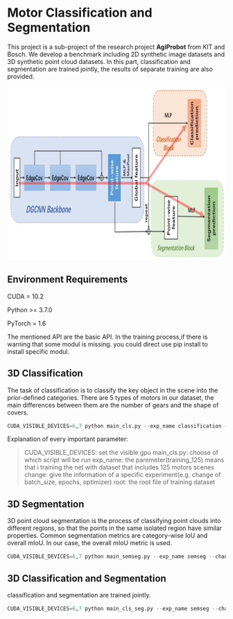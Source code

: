 # Motor Classification and Segmentation
This project is a sub-project of the research project **AgiProbot** from KIT and Bosch. We develop a benchmark including 2D synthetic image datasets and 3D synthetic point cloud datasets. In this part, classification and segmentation are trained jointly, the results of separate training are also provided.

<img src="https://github.com/LinxiQIU/motor_seg_cls/blob/main/images/cls_seg.png" width="800" height="400">

## Environment Requirements

CUDA = 10.2

Python >= 3.7.0

PyTorch = 1.6

The mentioned API are the basic API. In the training process,if there is warning that some modul is missing. you could direct use pip install to install specific modul.

## 3D Classification

The task of classification is to classify the key object in the scene into the prior-defined categories. There are 5 types of motors in our dataset, the main differences between them are the number of gears and the shape of covers.
```python
CUDA_VISIBLE_DEVICES=6,7 python main_cls.py --exp_name classification --change adamw --root /home/ies/qiu/dataset/dataset1000
```

Explanation of every important parameter:

> CUDA_VISIBLE_DEVICES: set the visible gpu
> main_cls.py: choose of which script will be run
> exp_name: the paremeter(training_125) means that i training the net with dataset that includes 125 motors scenes
> change: give the information of a specific experiment(e.g. change of batch_size, epochs, optimizer)
> root: the root file of training dataset

## 3D Segmentation

3D point cloud segmentation is the process of classifying point clouds into different regions, so that the points in the same isolated region have similar properties. Common segmentation metrics are category-wise IoU and overall mIoU. In our case, the overall mIoU metric is used. 
```python
CUDA_VISIBLE_DEVICES=6,7 python main_semseg.py --exp_name semseg --change adamw --root /home/ies/qiu/dataset/dataset1000
```

## 3D Classification and Segmentation

classification and segmentation are trained jointly.

```python
CUDA_VISIBLE_DEVICES=6,7 python main_cls_seg.py --exp_name semseg --change adamw --root /home/ies/qiu/dataset/dataset1000
```